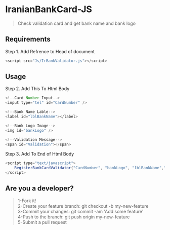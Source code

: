 
# IranianBankCard-JS
> Check validation card and get bank name and bank logo



Requirements
------
Step 1. Add Refrence to Head of document
```js
<script src="Js/IrBankValidator.js"></script>
```


Usage
------
Step 2. Add This To Html Body
```js
<!--Card Number Input-->
<input type="tel" id="CardNumber" /> 

<!--Bank Name Lable-->
<label id="lblBankName"></label>

<!--Bank Logo Image-->
<img id="bankLogo" />

<!--Validation Message-->
<span id="Validation"></span>
```

Step 3. Add To End of Html Body
```js
<script type="text/javascript">
	RegisterBankCardValidator("CardNumber", "bankLogo", "lblBankName","Validation");
</script>
```

## Are you a developer?
> 1-Fork it!</br>
> 2-Create your feature branch: git checkout -b my-new-feature</br>
> 3-Commit your changes: git commit -am 'Add some feature'</br>
> 4-Push to the branch: git push origin my-new-feature</br>
> 5-Submit a pull request</br>
